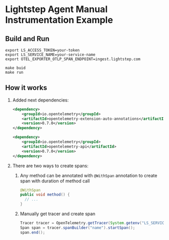 # Lightstep Agent Manual Instrumentation Example

## Build and Run
```shell script
export LS_ACCESS_TOKEN=your-token
export LS_SERVICE_NAME=your-service-name
export OTEL_EXPORTER_OTLP_SPAN_ENDPOINT=ingest.lightstep.com

make buid
make run
```

## How it works
1. Added next dependencies:
    ```xml
    <dependency>
        <groupId>io.opentelemetry</groupId>
        <artifactId>opentelemetry-extension-auto-annotations</artifactId>
        <version>0.7.0</version>
    </dependency>

    <dependency>
        <groupId>io.opentelemetry</groupId>
        <artifactId>opentelemetry-api</artifactId>
        <version>0.7.0</version>
    </dependency>
    ```

1. There are two ways to create spans:

    1. Any method can be annotated with `@WithSpan` annotation to create span with duration of method call
        ```java
        @WithSpan
        public void method() {
          // ...
        }
        ```

    1. Manually get tracer and create span
        ```java
        Tracer tracer = OpenTelemetry.getTracer(System.getenv("LS_SERVICE_NAME"));
        Span span = tracer.spanBuilder("name").startSpan();
        span.end();
        ```
